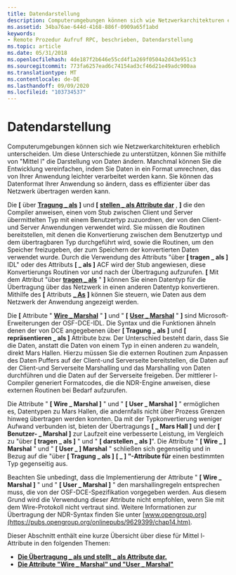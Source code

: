 ```yaml
---
title: Datendarstellung
description: Computerumgebungen können sich wie Netzwerkarchitekturen erheblich unterscheiden.
ms.assetid: 34ba76ae-644d-4168-886f-0909a65f1abd
keywords:
- Remote Prozedur Aufruf RPC, beschrieben, Datendarstellung
ms.topic: article
ms.date: 05/31/2018
ms.openlocfilehash: 4de187f2b646e55cd4f1a269f0504a2d43e951c3
ms.sourcegitcommit: 773fa6257ead6c74154ad3cf46d21e49adc900aa
ms.translationtype: MT
ms.contentlocale: de-DE
ms.lasthandoff: 09/09/2020
ms.locfileid: "103734537"
---
```

# <a name="data-representation"></a>Datendarstellung

Computerumgebungen können sich wie Netzwerkarchitekturen erheblich unterscheiden. Um diese Unterschiede zu unterstützen, können Sie mithilfe von "Mittel l" die Darstellung von Daten ändern. Manchmal können Sie die Entwicklung vereinfachen, indem Sie Daten in ein Format umrechnen, das von Ihrer Anwendung leichter verarbeitet werden kann. Sie können das Datenformat Ihrer Anwendung so ändern, dass es effizienter über das Netzwerk übertragen werden kann.

Die **\[** über [**Tragung \_ als**](/windows/desktop/Midl/transmit-as) **\]** und **\[** [**stellen \_ als Attribute dar**](/windows/desktop/Midl/represent-as) , **\]** die den Compiler anweisen, einen vom Stub zwischen Client und Server übermittelten Typ mit einem Benutzertyp zuzuordnen, der von den Client-und Server Anwendungen verwendet wird. Sie müssen die Routinen bereitstellen, mit denen die Konvertierung zwischen dem Benutzertyp und dem übertragbaren Typ durchgeführt wird, sowie die Routinen, um den Speicher freizugeben, der zum Speichern der konvertierten Daten verwendet wurde. Durch die Verwendung des Attributs "über **\[ tragen \_ als \]** IDL" oder des Attributs **\[ \_ als \]** ACF wird der Stub angewiesen, diese Konvertierungs Routinen vor und nach der Übertragung aufzurufen. **\[** Mit dem Attribut "über [**tragen \_ als**](/windows/desktop/Midl/transmit-as) " **\]** können Sie einen Datentyp für die Übertragung über das Netzwerk in einen anderen Datentyp konvertieren. Mithilfe des **\[** Attributs [**\_ As**](/windows/desktop/Midl/represent-as) **\]** können Sie steuern, wie Daten aus dem Netzwerk der Anwendung angezeigt werden.

Die **\[** Attribute " [**Wire \_ Marshal**](/windows/desktop/Midl/wire-marshal) " **\]** und " **\[** [**User \_ Marshal**](/windows/desktop/Midl/user-marshal) " **\]** sind Microsoft-Erweiterungen der OSF-DCE-IDL. Die Syntax und die Funktionen ähneln denen der von DCE angegebenen über **\[ Tragung \_ als \]** und **\[ repräsentieren \_ als \]** Attribute bzw. Der Unterschied besteht darin, dass Sie die Daten, anstatt die Daten von einem Typ in einen anderen zu wandeln, direkt Mars Hallen. Hierzu müssen Sie die externen Routinen zum Anpassen des Daten Puffers auf der Client-und Serverseite bereitstellen, die Daten auf der Client-und Serverseite Marshalling und das Marshalling von Daten durchführen und die Daten auf der Serverseite freigeben. Der mittlerer l-Compiler generiert Formatcodes, die die NDR-Engine anweisen, diese externen Routinen bei Bedarf aufzurufen.

Die Attribute " **\[ Wire \_ Marshal \]** " und " **\[ User \_ Marshal \]** " ermöglichen es, Datentypen zu Mars Hallen, die andernfalls nicht über Prozess Grenzen hinweg übertragen werden konnten. Da mit der Typkonvertierung weniger Aufwand verbunden ist, bieten der Übertragungs **\[ \_ Mars Hall \]** und der **\[ Benutzer- \_ Marshal \]** zur Laufzeit eine verbesserte Leistung, im Vergleich zu "über **\[ tragen \_ als \]** " und " **\[ darstellen \_ als \]**". Die Attribute " **\[ Wire \_ \] Marshal** " und " **\[ User \_ \] Marshal** " schließen sich gegenseitig und in Bezug auf die "über **\[ Tragung \_ als \]** **\[ \_ \] "-Attribute für** einen bestimmten Typ gegenseitig aus.

Beachten Sie unbedingt, dass die Implementierung der Attribute " **\[ Wire \_ Marshal \]** " und " **\[ User \_ Marshal \]** " den marshallingregeln entsprechen muss, die von der OSF-DCE-Spezifikation vorgegeben werden. Aus diesem Grund wird die Verwendung dieser Attribute nicht empfohlen, wenn Sie mit dem Wire-Protokoll nicht vertraut sind. Weitere Informationen zur Übertragung der NDR-Syntax finden Sie unter [www.opengroup.org](https://pubs.opengroup.org/onlinepubs/9629399/chap14.htm).

Dieser Abschnitt enthält eine kurze Übersicht über diese für Mittel l-Attribute in den folgenden Themen:

-   [**Die Übertragung \_ als und stellt \_ als Attribute dar.**](the-transmit-as-and-represent-as-attributes.md)
-   [**Die Attribute "Wire \_ Marshal" und "User \_ Marshal"**](the-wire-marshal-and-user-marshal-attributes.md)

 

 